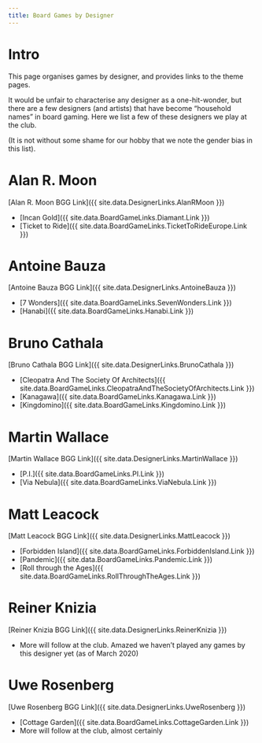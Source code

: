 ```yaml
---
title: Board Games by Designer
---
```


# Intro

This page organises games by designer, and provides links to the theme pages.

It would be unfair to characterise any designer as a one-hit-wonder, but there are a few designers (and artists) that have become “household names” in board gaming.
Here we list a few of these designers we play at the club.

(It is not without some shame for our hobby that we note the gender bias in this list).

# Alan R. Moon

[Alan R. Moon BGG Link]({{ site.data.DesignerLinks.AlanRMoon }})

* [Incan Gold]({{ site.data.BoardGameLinks.Diamant.Link }})
* [Ticket to Ride]({{ site.data.BoardGameLinks.TicketToRideEurope.Link }})

# Antoine Bauza

[Antoine Bauza BGG Link]({{ site.data.DesignerLinks.AntoineBauza }})

* [7 Wonders]({{ site.data.BoardGameLinks.SevenWonders.Link }})
* [Hanabi]({{ site.data.BoardGameLinks.Hanabi.Link }})

# Bruno Cathala

[Bruno Cathala BGG Link]({{ site.data.DesignerLinks.BrunoCathala }})

* [Cleopatra And The Society Of Architects]({{ site.data.BoardGameLinks.CleopatraAndTheSocietyOfArchitects.Link }})
* [Kanagawa]({{ site.data.BoardGameLinks.Kanagawa.Link }})
* [Kingdomino]({{ site.data.BoardGameLinks.Kingdomino.Link }})

# Martin Wallace

[Martin Wallace BGG Link]({{ site.data.DesignerLinks.MartinWallace }})

* [P.I.]({{ site.data.BoardGameLinks.PI.Link }})
* [Via Nebula]({{ site.data.BoardGameLinks.ViaNebula.Link }})

# Matt Leacock

[Matt Leacock BGG Link]({{ site.data.DesignerLinks.MattLeacock }})

* [Forbidden Island]({{ site.data.BoardGameLinks.ForbiddenIsland.Link }})
* [Pandemic]({{ site.data.BoardGameLinks.Pandemic.Link }})
* [Roll through the Ages]({{ site.data.BoardGameLinks.RollThroughTheAges.Link }})

# Reiner Knizia

[Reiner Knizia BGG Link]({{ site.data.DesignerLinks.ReinerKnizia }})

* More will follow at the club. Amazed we haven’t played any games by this designer yet (as of March 2020)

# Uwe Rosenberg

[Uwe Rosenberg BGG Link]({{ site.data.DesignerLinks.UweRosenberg }})

* [Cottage Garden]({{ site.data.BoardGameLinks.CottageGarden.Link }})
* More will follow at the club, almost certainly

<!---
# Vlaada Chvátil

* more will follow at the club
--->
